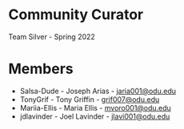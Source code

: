 # Community Curator

Team Silver - Spring 2022

# Members

  - Salsa-Dude - Joseph Arias - jaria001@odu.edu
  - TonyGrif - Tony Griffin - grif007@odu.edu
  - Mariia-Ellis - Maria Ellis - mvoro001@odu.edu
  - jdlavinder - Joel Lavinder - jlavi001@odu.edu

